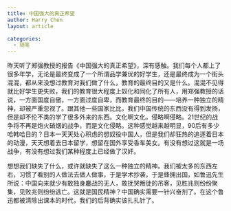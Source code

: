 ```yaml
---
title: 中国强大的真正希望
author: Harry Chen
layout: article

categories:
  - 随笔
---
```


  昨天听了郑强教授的报告《中国强大的真正希望》，深有感触。我们每个人都上了很多年学，无论是最终变成了一个所谓品学兼优的好学生，还是最终成为一个街头混混，都从来没想过教育对我们做了什么，教育的最终目的又是什么。混混不见得就比好学生更失败，我们的教育很大程度上奴化和同化了所有人，用郑强教授的话说，一方面国度自傲，一方面过度自卑，而教育最终的目的——培养一种独立的精神，却被严重忽视了。跟其他一些国家比比，我们中国传统的东西没有得到发扬，但是却不伦不类的学了很多外来的东西。文化啊文化。侵略啊侵略。21世纪的战争将不再是炮火硝烟的战争，而是文化侵略。这种感觉越来越明显，90后有多少哈韩哈日的？日本一天天处心积虑的想奴役中国人，但是我们却狂热的追逐着日本的动漫，天天想着去日本留学，想留在国外享受香车美女。有没有想过这就是一场战争，有没有想过我们某种程度上已经做了汉奸。

  想想我们缺失了什么，或许就缺失了这么一种独立的精神。我们被太多的东西左右，习惯了看别的人做法去做人做事，于是学术抄袭，于是蜂拥出国，如鲁迅先生所说：中国向来就少有敢独身鏖战的无人，敢抚哭叛徒的吊客，见胜兆则纷纷聚集，见败兆则纷纷逃亡。这就是国民精神？中国确实需要一针兴奋剂了。在这个鲁迅都被清除出课本的时代，我们的后背确实该扎扎针了。
